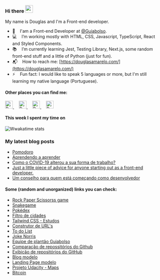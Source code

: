 ### Hi there <img src="https://media.giphy.com/media/hvRJCLFzcasrR4ia7z/giphy.gif" height="25px">

My name is Douglas and I'm a Front-end developer.

- :office: &nbsp;&nbsp; I'am a Front-end Developer at [@Guiabolso](https://github.com/GuiaBolso).
- :computer: &nbsp;&nbsp; I’m working mostly with HTML, CSS, Javascript, TypeScript, React and Styled Components.
- :books: &nbsp;&nbsp; I’m currently learning Jest, Testing Library, Next.js, some random front-end stuff and a little of Python (just for fun).
- :mailbox_with_mail: &nbsp;&nbsp; How to reach me: [https://douglasamarelo.com/](https://douglasamarelo.com/)
- :zap: &nbsp;&nbsp; Fun fact: I would like to speak 5 languages or more, but I'm still learning my native language (Portuguese).

#### Other places you can find me:

<p>
	<a href="https://www.linkedin.com/in/douglasamarelo/" title="Douglas Amarelo Lopes - LinkedIn" target="_blank">
		<img alt="Douglas Amarelo Lopes - LinkedIn" src="https://user-images.githubusercontent.com/3269950/87224345-ee420b00-c35a-11ea-89cd-215268e9e4bd.png" height="25" />
	</a>
	&nbsp; &nbsp;
	<a href="https://codepen.io/DouglasAmarelo/" title="Douglas Amarelo Lopes - Codepen" target="_blank">
		<img alt="Douglas Amarelo Lopes - Codepen" src="https://user-images.githubusercontent.com/3269950/87224358-f26e2880-c35a-11ea-81c8-975a2cec1a1c.png" height="25" />
	</a>
	&nbsp; &nbsp;
	<a href="https://twitter.com/DouglasAmarelo" title="Douglas Amarelo Lopes - Twitter" target="_blank">
		<img alt="Douglas Amarelo Lopes - Twitter" src="https://user-images.githubusercontent.com/3269950/87224359-fac66380-c35a-11ea-8a66-d088205525f4.png" height="25" />
	</a>
	&nbsp; &nbsp;
	<a href="https://medium.com/@DouglasAmarelo" title="Douglas Amarelo Lopes - Medium" target="_blank">
		<img alt="Douglas Amarelo Lopes - Medium" src="https://user-images.githubusercontent.com/3269950/87224334-e8e4c080-c35a-11ea-8ab2-355af0870a72.png" height="25" />
	</a>
</p>

#### This week I spent my time on

![Wwakatime stats](https://github-readme-stats-taupe-two.vercel.app/api/wakatime?username=DouglasAmarelo&hide_title=true&hide_border=true&langs_count=5)

### My latest blog posts

<!-- BLOG-POST-LIST:START -->

- [Pomodoro](https://dev.to/douglasamarelo/pomodoro-4i9i)
- [Aprendendo a aprender](https://dev.to/douglasamarelo/aprendendo-a-aprender-2en8)
- [Como o COVID-19 alterou a sua forma de trabalho?](https://dev.to/douglasamarelo/como-o-covid-19-alterou-a-sua-forma-de-trabalho-4foj)
- [Just a little piece of advice for anyone starting out as a front-end developer.](https://dev.to/douglasamarelo/just-a-little-piece-of-advice-for-anyone-starting-out-as-a-front-end-developer-3dco)
- [Um conselho para quem está começando como desenvolvedor](https://dev.to/douglasamarelo/um-conselho-pra-quem-ta-comecando-como-desenvolvedor-3n22)
<!-- BLOG-POST-LIST:END -->

#### Some (random and unorganized) links you can check:

- [Rock Paper Scissorss game](https://game-rockpaperscissorss.netlify.app/)
- [Snakegame](https://douglasamarelo-snakegame.netlify.app/)
- [Pokédex](https://douglasamarelo-pokedex.vercel.app/)
- [Filtro de cidades](https://douglasamarelo-filtro-em-js.netlify.app/)
- [Tailwind CSS - Estudos](https://douglasamarelo-learning-tailwind.vercel.app/)
- [Construtor de URL's](https://url-builder.netlify.app/)
- [To do List](https://douglasamarelo-todo-list.netlify.app/)
- [Joke Norris](https://douglas-lopes-joke-norris.netlify.app/)
- [Equipe de plantão Guiabolso](https://gbconnect-alertas.netlify.app/)
- [Comparação de repossitórios do Github](https://comparegithubrepositories.netlify.app/)
- [Exibição de repositórios do GitHub](https://list-github-repositories.netlify.app/)
- [Blog modelo](https://douglasamarelo-gatsbyblog.netlify.app/)
- [Landing Page modelo](https://douglasamarelo-react-avancado.netlify.app/)
- [Projeto Udacity - Maps](https://douglas-lopes-udacity-neighborhood-map-react.netlify.app/)
- [Bitcoin](https://bitcoin-f11yk67j7-douglasamarelo.vercel.app/)

<!--
**DouglasAmarelo/DouglasAmarelo** is a ✨ _special_ ✨ repository because its `README.md` (this file) appears on your GitHub profile.

Here are some ideas to get you started:

- 🔭 I’m currently working on ...
- 🌱 I’m currently learning ...
- 👯 I’m looking to collaborate on ...
- 🤔 I’m looking for help with ...
- 💬 Ask me about ...
- 📫 How to reach me: ...
- 😄 Pronouns: ...
- ⚡ Fun fact: ...
-->
